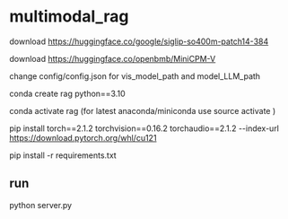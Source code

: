 # multimodal_rag
download https://huggingface.co/google/siglip-so400m-patch14-384

download https://huggingface.co/openbmb/MiniCPM-V

change config/config.json for vis_model_path and model_LLM_path

conda create rag python==3.10

conda activate rag  (for latest anaconda/miniconda use source activate )

pip install torch==2.1.2 torchvision==0.16.2 torchaudio==2.1.2 --index-url https://download.pytorch.org/whl/cu121

pip install -r requirements.txt

## run
python server.py
